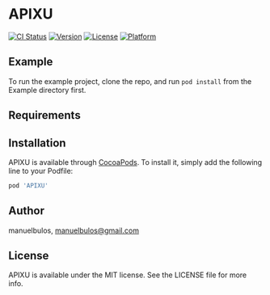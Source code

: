 # APIXU

[![CI Status](https://img.shields.io/travis/manuelbulos/APIXU.svg?style=flat)](https://travis-ci.org/manuelbulos/APIXU)
[![Version](https://img.shields.io/cocoapods/v/APIXU.svg?style=flat)](https://cocoapods.org/pods/APIXU)
[![License](https://img.shields.io/cocoapods/l/APIXU.svg?style=flat)](https://cocoapods.org/pods/APIXU)
[![Platform](https://img.shields.io/cocoapods/p/APIXU.svg?style=flat)](https://cocoapods.org/pods/APIXU)

## Example

To run the example project, clone the repo, and run `pod install` from the Example directory first.

## Requirements

## Installation

APIXU is available through [CocoaPods](https://cocoapods.org). To install
it, simply add the following line to your Podfile:

```ruby
pod 'APIXU'
```

## Author

manuelbulos, manuelbulos@gmail.com

## License

APIXU is available under the MIT license. See the LICENSE file for more info.
